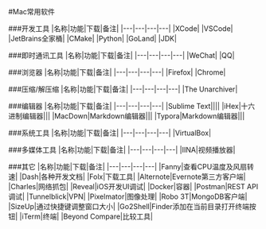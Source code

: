 #Mac常用软件

###开发工具
|名称|功能|下载|备注|
|---|---|---|---|
|XCode|
|VSCode|
|JetBrains全家桶|
|CMake|
|Python|
|GoLand|
|JDK|

###即时通讯工具
|名称|功能|下载|备注|
|---|---|---|---|
|WeChat|
|QQ|

###浏览器
|名称|功能|下载|备注|
|---|---|---|---|
|Firefox|
|Chrome|

###压缩/解压缩
|名称|功能|下载|备注|
|---|---|---|---|
|The Unarchiver|

###编辑器
|名称|功能|下载|备注|
|---|---|---|---|
|Sublime Text||||
|iHex|十六进制编辑器|||
|MacDown|Markdown编辑器|||
|Typora|Markdown编辑器|||

###系统工具
|名称|功能|下载|备注|
|---|---|---|---|
|VirtualBox|


###多媒体工具
|名称|功能|下载|备注|
|---|---|---|---|
|IINA|视频播放器|

###其它
|名称|功能|下载|备注|
|---|---|---|---|
|Fanny|查看CPU温度及风扇转速|
|Dash|各种开发文档|
|Folx|下载工具|
|Alternote|Evernote第三方客户端|
|Charles|网络抓包|
|Reveal|iOS开发UI调试|
|Docker|容器|
|Postman|REST API调试|
|Tunnelblick|VPN|
|Pixelmator|图像处理|
|Robo 3T|MongoDB客户端|
|SizeUp|通过快捷键调整窗口大小|
|Go2Shell|Finder添加在当前目录打开终端按钮|
|iTerm|终端|
|Beyond Compare|比较工具|
